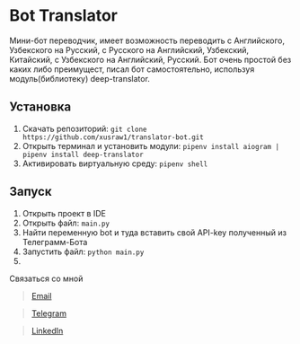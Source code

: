 # Bot Translator

Мини-бот переводчик, имеет возможность переводить с Английского, Узбекского на Русский, с Русского на Английский, Узбекский, Китайский, с Узбекского на Английский, Русский. Бот очень простой без каких либо преимущест, писал бот самостоятельно, используя модуль(библиотеку) deep-translator.

## Установка 
1. Скачать репозитоpий: `git clone https://github.com/xusraw1/translator-bot.git`
2. Открыть терминал и установить модули: `pipenv install aiogram | pipenv install deep-translator`
3. Активировать виртуальную среду: `pipenv shell`

## Запуск
1. Открыть проект в IDE
2. Открыть файл: `main.py`
3. Найти переменную bot и туда вставить свой API-key полученный из Телеграмм-Бота
4. Запустить файл: `python main.py`
5. 
Связаться со мной
> [Email](xusrav200329@gmail.com)

> [Telegram](https://t.me/@xmn2003)
 
> [LinkedIn](https://www.linkedin.com/in/xusrav-maxmadjanov-80b614246/)
